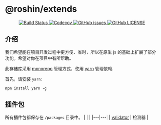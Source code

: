 # @roshin/extends

<p align="center">
  <a href="https://travis-ci.org/extend-js/extend">
    <img src="https://travis-ci.org/extend-js/extend.svg?branch=master" alt="Build Status" />
  </a>

  <a href="https://codecov.io/gh/extend-js/extend">
    <img src="https://codecov.io/gh/extend-js/extend/branch/master/graph/badge.svg?token=DRXGIYYGHA" alt="Codecov" />
  </a>

  <a href="https://github.com/extend-js/extend/issues">
    <img src="https://img.shields.io/github/issues-raw/extend-js/extend" alt="GitHub issues" />
  </a>
  
  <a href="https://github.com/extend-js/extend/blob/master/LICENSE">
    <img alt="GitHub LICENSE" src="https://img.shields.io/github/license/extend-js/extend">
  </a>
</p>

## 介绍

我们希望能在项目开发过程中更方便、省时，所以在原生 js 的基础上扩展了部分功能。希望对你在项目中有所帮助。

此存储库采用 [monorepo](https://en.wikipedia.org/wiki/Monorepo) 管理方式，使用 [yarn](https://yarn.bootcss.com/) 管理依赖.

首先，请安装 `yarn`:

```console
npm install yarn -g
```

## 插件包

所有插件包都保存在 `/packages` 目录中。
| | |
|---|---|
| [validator](packages/validator) | 检测器 |
